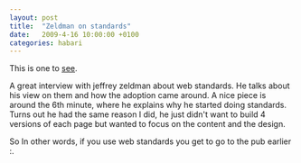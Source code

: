 ```yaml
---
layout: post
title:  "Zeldman on standards"
date:   2009-4-16 10:00:00 +0100
categories: habari
---
```

<p>This is one to <a href="http://www.zeldman.com/2009/04/08/what-are-web-standards/">see</a>.</p><p>A great interview with jeffrey zeldman about web standards. He talks about his view on them and how the adoption came around. A nice piece is around the 6th minute, where he explains why he started doing standards. Turns out he had the same reason I did, he just didn't want to build 4 versions of each page but wanted to focus on the content and the design.</p><p>So In other words, if you use web standards you get to go to the pub earlier :.</p>
			
